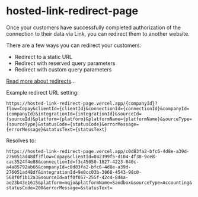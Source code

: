 # hosted-link-redirect-page

Once your customers have successfully completed authorization of the connection to their data via Link, you can redirect them to another website.

There are a few ways you can redirect your customers:

- Redirect to a static URL
- Redirect with reserved query parameters
- Redirect with custom query parameters

[Read more about redirects](https://docs.codat.io/auth-flow/customize/set-up-redirects)...

Example redirect URL setting:

```https://hosted-link-redirect-page.vercel.app/{companyId}?flow=Copay&clientId={clientId}&connectionId={connectionId}&companyId={companyId}&integrationId={integrationId}&sourceId={sourceId}&platform={platform}&platformName={platformName}&sourceType={sourceType}&statusCode={statusCode}&errorMessage={errorMessage}&statusText={statusText}```


Resolves to:

```https://hosted-link-redirect-page.vercel.app/c0d83fa2-bfc6-4d8e-a39d-276051ad48df?flow=Copay&clientId=042399f5-d104-4f38-9ce8-cac3524f4e88&connectionId=f3c45050-1827-4223-840c-a4a85792ab66&companyId=c0d83fa2-bfc6-4d8e-a39d-276051ad48df&integrationId=9e0cc03b-3868-4543-98c0-568f0f1b12a3&sourceId=aff0f057-255f-42c4-8d4a-ae23b43e1615&platform=mqjo&platformName=Sandbox&sourceType=Accounting&statusCode=200&errorMessage=&statusText=```